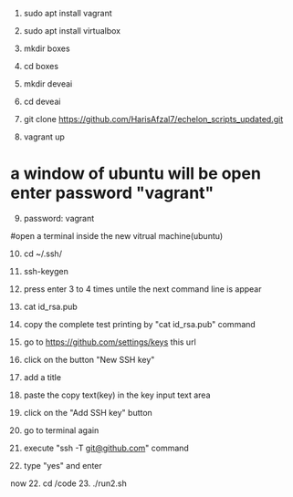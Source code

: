 1. sudo apt install vagrant
2. sudo apt install virtualbox
3. mkdir boxes
4. cd boxes
5. mkdir deveai
6. cd deveai
7. git clone https://github.com/HarisAfzal7/echelon_scripts_updated.git

8. vagrant up
# a window of ubuntu will be open enter password "vagrant"
9. password: vagrant
   
#open a terminal inside the new vitrual machine(ubuntu)

10. cd ~/.ssh/
11. ssh-keygen
12. press enter 3 to 4 times untile the next command line is appear

13. cat id_rsa.pub
14. copy the complete test printing by "cat id_rsa.pub" command
15. go to https://github.com/settings/keys this url
16. click on the button "New SSH key"

17. add a title
18. paste the copy text(key) in the key input text area
19. click on the "Add SSH key" button

20. go to terminal again
21. execute "ssh -T git@github.com" command
22. type "yes" and enter

now
22. cd /code
23. ./run2.sh





